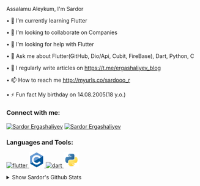 Assalamu Aleykum, I'm Sardor

• 🌱 I’m currently learning Flutter

• 👯 I’m looking to collaborate on Companies

• 🤝 I’m looking for help with Flutter

• 💬 Ask me about Flutter(GitHub, Dio/Api, Cubit, FireBase), Dart, Python, C

• 📝 I regularly write articles on https://t.me/ergashaliyev_blog

• 📫 How to reach me http://myurls.co/sardooo_r

• ⚡ Fun fact My birthday on 14.08.2005(18 y.o.)

<h3 align="left">Connect with me:</h3>
<p align="left">
<a href="https://www.linkedin.com/in/sardor-ergashaliyev-031018247/" target="blank"><img align="center" src="https://raw.githubusercontent.com/rahuldkjain/github-profile-readme-generator/master/src/images/icons/Social/linked-in-alt.svg" alt="Sardor Ergashaliyev" height="30" width="40" /></a>
<a href="https://www.instagram.com/sardooo_r/" target="blank"><img align="center" src="https://raw.githubusercontent.com/rahuldkjain/github-profile-readme-generator/master/src/images/icons/Social/instagram.svg" alt="Sardor Ergashaliyev" height="30" width="40" /></a>
 

</p>




<h3 align="left">Languages and Tools:</h3>
<p align="left"> <a href="https://flutter.dev" target="_blank" rel="noreferrer"> <img src="https://www.vectorlogo.zone/logos/flutterio/flutterio-icon.svg" alt="flutter" width="40" height="40"/> </a> <a href="https://www.cprogramming.com/" target="_blank" rel="noreferrer"> <img src="https://raw.githubusercontent.com/devicons/devicon/master/icons/c/c-original.svg" alt="c" width="40" height="40"/> </a> <a href="https://dart.dev" target="_blank" rel="noreferrer"> <img src="https://www.vectorlogo.zone/logos/dartlang/dartlang-icon.svg" alt="dart" width="40" height="40"/> </a>  <a href="https://www.python.org" target="_blank" rel="noreferrer"> <img src="https://raw.githubusercontent.com/devicons/devicon/master/icons/python/python-original.svg" alt="python" width="40" height="40"/> </a> </p>


<details>
  <summary> Show Sardor's Github Stats</summary>
  <br>
  
  <a href="#">
    <img align="left" src="https://github-readme-stats.vercel.app/api/top-langs/?username=sardorergashaliyev&layout=compact&hide=html" alt="Sardor Ergashaliyev" />
  </a>
  
  <a href="#">
   >&nbsp;<img align="center" src="https://github-readme-stats.vercel.app/api?username=sardorergashaliyev&show_icons=true" alt="Sardor Ergashaliyev" />
  </a>
  
  ![GitHub followers](https://img.shields.io/github/followers/bek-n?logo=GitHub&style=for-the-badge)

  
  <p align="left"> <a href="https://github.com/ryo-ma/github-profile-trophy"><img src="https://github-profile-trophy.vercel.app/?username=sardorergashaliyev" alt="Sardor Ergashaliyev" /></a> </p>
</details>
